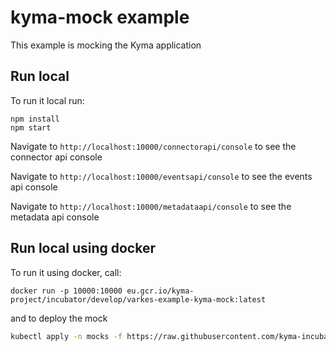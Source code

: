 # kyma-mock example

This example is mocking the Kyma application

## Run local

To run it local run:
```
npm install
npm start
```

Navigate to `http://localhost:10000/connectorapi/console` to see the connector api console

Navigate to `http://localhost:10000/eventsapi/console` to see the events api console

Navigate to `http://localhost:10000/metadataapi/console` to see the metadata api console

## Run local using docker

To run it using docker, call:
```
docker run -p 10000:10000 eu.gcr.io/kyma-project/incubator/develop/varkes-example-kyma-mock:latest
```

and to deploy the mock
```bash
kubectl apply -n mocks -f https://raw.githubusercontent.com/kyma-incubator/varkes/master/examples/kyma-mock/deployment/deployment.yaml
```